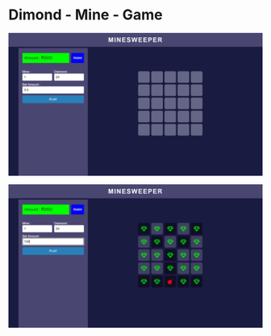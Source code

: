 # Dimond - Mine - Game

![game preview 1](src/main/webapp/files/images/minegame1.png)


![game preview 2](src/main/webapp/files/images/minegame2.png)
